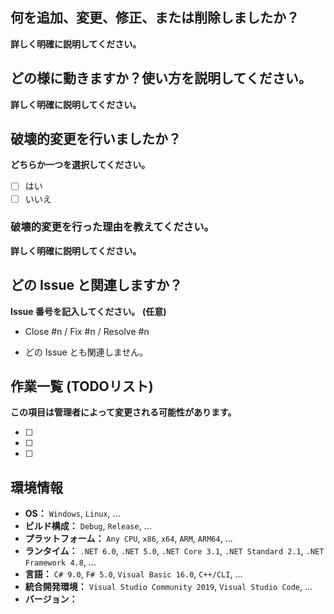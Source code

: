 <!--
If you want to use the English template, then please add "?template=English.md" to the address.
-->
## 何を追加、変更、修正、または削除しましたか？
**詳しく明確に説明してください。**

## どの様に動きますか？使い方を説明してください。
**詳しく明確に説明してください。**

## 破壊的変更を行いましたか？
**どちらか一つを選択してください。**
<!-- 選択するには `[ ]` を `[x]` に書き換えてください。 -->
* [ ] はい
* [ ] いいえ

### 破壊的変更を行った理由を教えてください。
**詳しく明確に説明してください。**
<!-- 破壊的変更を行っていない場合は、この項目を書く必要はありません。 -->

## どの Issue と関連しますか？
**Issue 番号を記入してください。**
**(任意)**
<!-- https://docs.github.com/ja/issues/tracking-your-work-with-issues/creating-issues/linking-a-pull-request-to-an-issue をご覧ください。 -->
* Close #n / Fix #n / Resolve #n
<!-- または -->
* どの Issue とも関連しません。

## 作業一覧 (TODOリスト)
**この項目は管理者によって変更される可能性があります。**
<!--
	下記の事項を箇条書きしてください。
	- マージする前に必要な確認事項
	- まだ完了していない事
	- その他
-->
* [ ]
* [ ]
* [ ]

## 環境情報
* **OS：** `Windows`, `Linux`, ...
* **ビルド構成：** `Debug`, `Release`, ...
* **プラットフォーム：** `Any CPU`, `x86`, `x64`, `ARM`, `ARM64`, ...
* **ランタイム：** `.NET 6.0`, `.NET 5.0`, `.NET Core 3.1`, `.NET Standard 2.1`, `.NET Framework 4.8`, ...
* **言語：** `C# 9.0`, `F# 5.0`, `Visual Basic 16.0`, `C++/CLI`, ...
* **統合開発環境：** `Visual Studio Community 2019`, `Visual Studio Code`, ...
* **バージョン：** <!-- 代わりにコミットIDでも可。 -->
